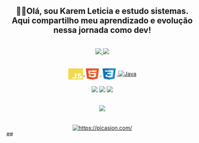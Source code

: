 <div align="center">
  <h2> 🖖🏻Olá, sou Karem Leticia e estudo sistemas. </br>
 Aqui compartilho meu aprendizado e evolução nessa jornada como dev!</h2>
</div>
</br>
<div align="center">
  <a href="https://github.com/KaremLeticia">
  <img height="150em" src="https://github-readme-stats.vercel.app/api?username=KaremLeticia&show_icons=true&theme=dracula&include_all_commits=true&count_private=true"/>
  <img height="150em" src="https://github-readme-stats.vercel.app/api/top-langs/?username=KaremLeticia&layout=compact&langs_count=7&theme=dracula"/>
</div>
</br>

<div align="center">
<div style="display: inline_block"><br>
  <img align="center" alt="karem-Js" height="30" width="40" src="https://raw.githubusercontent.com/devicons/devicon/master/icons/javascript/javascript-plain.svg" >
  <img align="center" alt="Formando -HTML" height="30" width="40" src="https://raw.githubusercontent.com/devicons/devicon/master/icons/html5/html5-original.svg">
  <img align="center" alt="Formando-CSS" height="30" width="40" src="https://raw.githubusercontent.com/devicons/devicon/master/icons/css3/css3-original.svg">
  <img align="center" alt="Java" height="40" width="50" src="https://cdn.jsdelivr.net/gh/devicons/devicon/icons/java/java-original.svg">     
</div>
 </div>
</br>

 <div align="center">
    <a href = "mailto:karemsantosleticia@gmail.com"><img src="https://img.shields.io/badge/-Gmail-%23333?style=for-the-badge&logo=gmail&logoColor=white" target="_blank"></a>
    <a href="https://www.linkedin.com/in/karemsantos/ target="_blank"><img src="https://img.shields.io/badge/-LinkedIn-%230077B5?style=for-the-badge&logo=linkedin&logoColor=white" target="_blank"></a>
  <a href="discord" target="_blank"><img src="https://img.shields.io/badge/Discord-7289DA?style=for-the-badge&logo=discord&logoColor=white" target="_blank"></a>
</div>

</br>

<p align="center">   <img alingn="center" src="https://profile-counter.glitch.me/KaremLeticia/count.svg" /></p>


<div align="center">
<div style="display: inline_block"><br>
  <a href="https://picasion.com/"><img align="center" src="https://i.picasion.com/pic92/d901d2dffff6d40b3913ea9542b7ffb0.gif" width="120" height="120" border="0"   alt="https://picasion.com/" /></a><br /><a href="https://picasion.com/"></a>
</div>
</div>
 

</div>  
##
